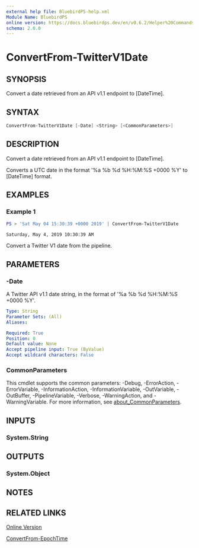 ```yaml
---
external help file: BluebirdPS-help.xml
Module Name: BluebirdPS
online version: https://docs.bluebirdps.dev/en/v0.6.2/Helper%20Commands/ConvertFrom-TwitterV1Date
schema: 2.0.0
---
```


# ConvertFrom-TwitterV1Date

## SYNOPSIS

Convert a date retrieved from an API v1.1 endpoint to [DateTime].

## SYNTAX

```powershell
ConvertFrom-TwitterV1Date [-Date] <String> [<CommonParameters>]
```

## DESCRIPTION

Convert a date retrieved from an API v1.1 endpoint to [DateTime].

Converts a UTC date in the format '%a %b %d %H:%M:%S +0000 %Y' to [DateTime] format.

## EXAMPLES

### Example 1

```powershell
PS > 'Sat May 04 15:30:39 +0000 2019' | ConvertFrom-TwitterV1Date
```

```text
Saturday, May 4, 2019 10:30:39 AM
```

Convert a Twitter V1 date from the pipeline.

## PARAMETERS

### -Date

A Twitter API v1.1 date string, in the format of '%a %b %d %H:%M:%S +0000 %Y'.

```yaml
Type: String
Parameter Sets: (All)
Aliases:

Required: True
Position: 0
Default value: None
Accept pipeline input: True (ByValue)
Accept wildcard characters: False
```

### CommonParameters

This cmdlet supports the common parameters: -Debug, -ErrorAction, -ErrorVariable, -InformationAction, -InformationVariable, -OutVariable, -OutBuffer, -PipelineVariable, -Verbose, -WarningAction, and -WarningVariable. For more information, see [about_CommonParameters](http://go.microsoft.com/fwlink/?LinkID=113216).

## INPUTS

### System.String

## OUTPUTS

### System.Object

## NOTES

## RELATED LINKS

[Online Version](https://docs.bluebirdps.dev/en/v0.6.2/Helper%20Commands/ConvertFrom-TwitterV1Date)

[ConvertFrom-EpochTime](https://docs.bluebirdps.dev/en/v0.6.2/Helper%20Commands/ConvertFrom-EpochTime)
